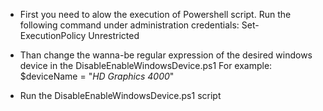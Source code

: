 - First you need to alow the execution of Powershell script. Run the following command under administration credentials:
	Set-ExecutionPolicy Unrestricted

- Than change the wanna-be regular expression of the desired windows device in the DisableEnableWindowsDevice.ps1
	For example: $deviceName = "*HD Graphics 4000*"

- Run the DisableEnableWindowsDevice.ps1 script
